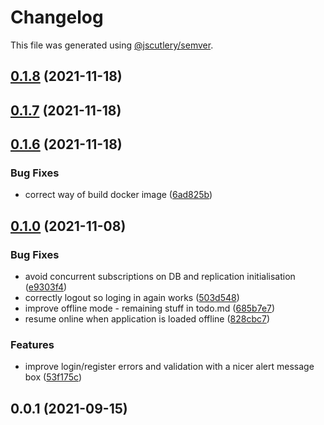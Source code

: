 # Changelog

This file was generated using [@jscutlery/semver](https://github.com/jscutlery/semver).

## [0.1.8](https://github.com/platyplus/platydev/compare/data-access-hbp@0.1.7...data-access-hbp@0.1.8) (2021-11-18)



## [0.1.7](https://github.com/platyplus/platydev/compare/data-access-hbp@0.1.6...data-access-hbp@0.1.7) (2021-11-18)



## [0.1.6](https://github.com/platyplus/platydev/compare/data-access-hbp@0.1.5...data-access-hbp@0.1.6) (2021-11-18)


### Bug Fixes

* correct way of build docker image ([6ad825b](https://github.com/platyplus/platydev/commit/6ad825b1ff27e2d5df3aa2dfb24cf1925167e031))



## [0.1.0](https://github.com/platyplus/platydev/compare/data-access-hbp@0.0.1...data-access-hbp@0.1.0) (2021-11-08)

### Bug Fixes

- avoid concurrent subscriptions on DB and replication initialisation ([e9303f4](https://github.com/platyplus/platydev/commit/e9303f4cf13ca797070f8699144121d1c20f4515))
- correctly logout so loging in again works ([503d548](https://github.com/platyplus/platydev/commit/503d548f34821beaaa0c7dbe882368d346c82861))
- improve offline mode - remaining stuff in todo.md ([685b7e7](https://github.com/platyplus/platydev/commit/685b7e7fd7ecb5b0f1353211ab2186bd2ec0129e))
- resume online when application is loaded offline ([828cbc7](https://github.com/platyplus/platydev/commit/828cbc7ce014c653d47a722abafe18bd58691e1a))

### Features

- improve login/register errors and validation with a nicer alert message box ([53f175c](https://github.com/platyplus/platydev/commit/53f175ca3fd64e7ded9d5f7105f8b1843982e9f5))

## 0.0.1 (2021-09-15)
